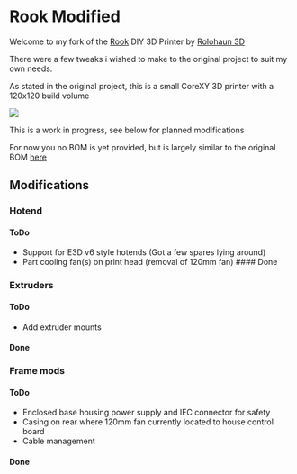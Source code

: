 # Rook Modified

Welcome to my fork of the [Rook](https://github.com/rolohaun/Rook) DIY 3D Printer by [Rolohaun 3D](https://github.com/rolohaun)

There were a few tweaks i wished to make to the original project to suit my own needs.

As stated in the original project, this is a small CoreXY 3D printer with a 120x120 build volume

![](Build_Photos/rook.png)

This is a work in progress, see below for planned modifications

For now you no BOM is yet provided, but is largely similar to the original BOM [here](https://docs.google.com/spreadsheets/d/1oHDEvndkkvPFOBis4atrHRHK_DMTvttFUFWDg2He6To/edit#gid=0)

## Modifications

### Hotend
#### ToDo
- Support for E3D v6 style hotends (Got a few spares lying around)
- Part cooling fan(s) on print head (removal of 120mm fan)
#### Done


### Extruders
#### ToDo
- Add extruder mounts
#### Done


### Frame mods
#### ToDo
- Enclosed base housing power supply and IEC connector for safety
- Casing on rear where 120mm fan currently located to house control board
- Cable management
#### Done

